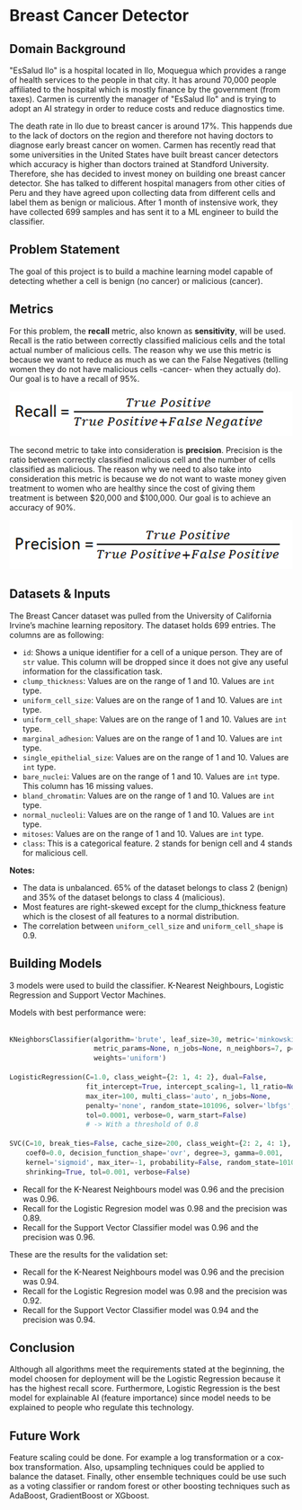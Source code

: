# Breast Cancer Detector

## Domain Background

"EsSalud Ilo" is a hospital located in Ilo, Moquegua which provides a range of health services to the people in that city. It has around 70,000 people affiliated to the hospital which is mostly finance by the government (from taxes). Carmen is currently the manager of "EsSalud Ilo" and is trying to adopt an AI strategy in order to reduce costs and reduce diagnostics time. 

The death rate in Ilo due to breast cancer is around 17%. This happends due to the lack of doctors on the region and therefore not having doctors to diagnose early breast cancer on women. Carmen has recently read that some universities in the United States have built breast cancer detectors which accuracy is higher than doctors trained at Standford University. Therefore, she has decided to invest money on building one breast cancer detector. She has talked to different hospital managers from other cities of Peru and they have agreed upon collecting data from different cells and label them as benign or malicious. After 1 month of instensive work, they have collected 699 samples and has sent it to a ML engineer to build the classifier. 

## Problem Statement

The goal of this project is to build a machine learning model capable of detecting whether a cell is benign (no cancer) or malicious (cancer).

## Metrics

For this problem, the **recall** metric, also known as **sensitivity**, will be used. Recall is the ratio between correctly classified malicious cells and the total actual number of malicious cells. The reason why we use this metric is because we want to reduce as much as we can the False Negatives (telling women they do not have malicious cells -cancer- when they actually do). Our goal is to have a recall of 95%.

<img src='images/1_recall.png'>

The second metric to take into consideration is **precision**. Precision is the ratio between correctly classified malicious cell and the number of cells classified as malicious. The reason why we need to also take into consideration this metric is because we do not want to waste money given treatment to women who are healthy since the cost of giving them treatment is between $20,000 and $100,000. Our goal is to achieve an accuracy of 90%.

<img src='images/2_precision.png'>

## Datasets & Inputs
The Breast Cancer dataset was pulled from the University of California Irvine’s machine learning repository. The dataset holds 699 entries. The columns are as following:

* `id`: Shows a unique identifier for a cell of a unique person. They are of `str` value. This column will be dropped since it does not give         any useful information for the classification task.
* `clump_thickness`: Values are on the range of 1 and 10. Values are `int` type.
* `uniform_cell_size`: Values are on the range of 1 and 10. Values are `int` type.
* `uniform_cell_shape`: Values are on the range of 1 and 10. Values are `int` type.
* `marginal_adhesion`: Values are on the range of 1 and 10. Values are `int` type.
* `single_epithelial_size`: Values are on the range of 1 and 10. Values are `int` type.
* `bare_nuclei`: Values are on the range of 1 and 10. Values are `int` type. This column has 16 missing values.
* `bland_chromatin`: Values are on the range of 1 and 10. Values are `int` type.
* `normal_nucleoli`: Values are on the range of 1 and 10. Values are `int` type.
* `mitoses`: Values are on the range of 1 and 10. Values are `int` type.
* `class`:  This is a categorical feature. 2 stands for benign cell and 4 stands for malicious cell.

**Notes:**

- The data is unbalanced. 65% of the dataset belongs to class 2 (benign) and 35% of the dataset belongs to class 4 (malicious).
- Most features are right-skewed except for the clump_thickness feature which is the closest of all features to a normal distribution. 
- The correlation between `uniform_cell_size` and `uniform_cell_shape` is 0.9.

## Building Models

3 models were used to build the classifier. K-Nearest Neighbours, Logistic Regression and Support Vector Machines.  

Models with best performance were:

```python

KNeighborsClassifier(algorithm='brute', leaf_size=30, metric='minkowski',
                     metric_params=None, n_jobs=None, n_neighbors=7, p=2,
                     weights='uniform')
                     
LogisticRegression(C=1.0, class_weight={2: 1, 4: 2}, dual=False,
                   fit_intercept=True, intercept_scaling=1, l1_ratio=None,
                   max_iter=100, multi_class='auto', n_jobs=None,
                   penalty='none', random_state=101096, solver='lbfgs',
                   tol=0.0001, verbose=0, warm_start=False)
                   # -> With a threshold of 0.8

SVC(C=10, break_ties=False, cache_size=200, class_weight={2: 2, 4: 1},
    coef0=0.0, decision_function_shape='ovr', degree=3, gamma=0.001,
    kernel='sigmoid', max_iter=-1, probability=False, random_state=101096,
    shrinking=True, tol=0.001, verbose=False)
```

* Recall for the K-Nearest Neighbours model was 0.96 and the precision was 0.96.
* Recall for the Logistic Regresion model was 0.98 and the precision was 0.89.
* Recall for the Support Vector Classifier model was 0.96 and the precision was 0.96.

These are the results for the validation set:

* Recall for the K-Nearest Neighbours model was 0.96 and the precision was 0.94.
* Recall for the Logistic Regresion model was 0.98 and the precision was 0.92.
* Recall for the Support Vector Classifier model was 0.94 and the precision was 0.94.

## Conclusion

Although all algorithms meet the requirements stated at the beginning, the model choosen for deployment will be the Logistic Regression because it has the highest recall score. Furthermore, Logistic Regression is the best model for explainable AI (feature importance) since model needs to be explained to people who regulate this technology.

## Future Work

Feature scaling could be done. For example a log transformation or a cox-box transformation. Also, upsampling techniques could be applied to balance the dataset. Finally, other ensemble techniques could be use such as a voting classifier or random forest or other boosting techniques such as AdaBoost, GradientBoost or XGboost.
 













